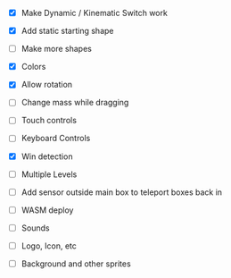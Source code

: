 - [x] Make Dynamic / Kinematic Switch work

- [x] Add static starting shape
- [ ] Make more shapes
- [x] Colors
- [x] Allow rotation
- [ ] Change mass while dragging
- [ ] Touch controls
- [ ] Keyboard Controls

- [x] Win detection
- [ ] Multiple Levels
- [ ] Add sensor outside main box to teleport boxes back in

- [ ] WASM deploy
- [ ] Sounds
- [ ] Logo, Icon, etc
- [ ] Background and other sprites